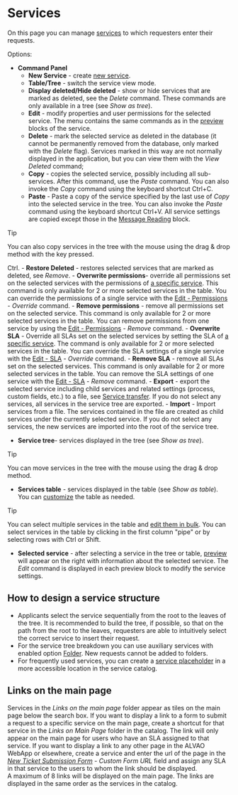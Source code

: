 # Services
 
On this page you can manage [services](../../../../alvao-service-desk/implementation/services) to which requesters enter their requests.
   
Options:
   
- **Command Panel**
    - **New Service** - create [new service](service/create-service).
    - **Table/Tree** - switch the service view mode.
    - **Display deleted/Hide deleted** - show or hide services that are marked as deleted, see the *Delete* command. These commands are only available in a tree (see *Show as tree*).
    - **Edit** - modify properties and user permissions for the selected service. The menu contains the same commands as in the [preview](service/detail) blocks of the service.
    - **Delete** - mark the selected service as deleted in the database (it cannot be permanently removed from the database, only marked with the *Delete* flag). Services marked in this way are not normally displayed in the application, but you can view them with the *View Deleted* command;
    - **Copy** - copies the selected service, possibly including all sub-services. After this command, use the *Paste* command. You can also invoke the *Copy* command using the keyboard shortcut
 Ctrl+C.
    - **Paste** - Paste a copy of the service specified by the last use of *Copy* into the selected service in the tree. You can also invoke the *Paste* command using the keyboard shortcut
 Ctrl+V. All service settings are copied except those in the [Message Reading](service/detail/edit) block.

> [!TIP]
> You can also copy services in the tree with the mouse using the drag & drop method with the key pressed.

 Ctrl.
    - **Restore Deleted** - restores selected services that are marked as deleted, see *Remove*.
    - **Overwrite permissions**- override all permissions set on the selected services with the permissions of [a specific service](service/multi-edit/authorization). This command is only available for 2 or more selected services in the table. You can override the permissions of a single service with the [Edit - Permissions](service/detail/authorization) - *Override* command.
    - **Remove permissions** - remove all permissions set on the selected service. This command is only available for 2 or more selected services in the table. You can remove permissions from one service by using the [Edit - Permissions](service/detail/authorization) - *Remove* command.
    - **Overwrite SLA** - Override all SLAs set on the selected services by setting the SLA of [a specific service](service/multi-edit/sla). The command is only available for 2 or more selected services in the table. You can override the SLA settings of a single service with the [Edit - SLA](service/detail/sla) - *Override* command.
    - **Remove SLA** - remove all SLAs set on the selected services. This command is only available for 2 or more selected services in the table. You can remove the SLA settings of one service with the [Edit - SLA](service/detail/sla) - *Remove* command.
    - **Export** - export the selected service including child services and related settings (process, custom fields, etc.) to a file, see [Service transfer](../../../../alvao-service-desk/implementation/services/service-transfer). If you do not select any services, all services in the service tree are exported.
    - **Import** - Import services from a file. The services contained in the file are created as child services under the currently selected service. If you do not select any services, the new services are imported into the root of the service tree.
- **Service tree**- services displayed in the tree (see *Show as tree*).

> [!TIP]
> You can move services in the tree with the mouse using the drag & drop method.

- **Services table** - services displayed in the table (see *Show as table*). You can [customize](../../../../alvao-asset-management/working-with-tables) the table as needed.

> [!TIP]
> You can select multiple services in the table and [edit them in bulk](service/multi-edit). You can select services in the table by clicking in the first column "pipe" or by selecting rows with Ctrl or Shift.

- **Selected service** - after selecting a service in the tree or table, [preview](service/detail) will appear on the right
  with information about the selected service.  The *Edit* command is displayed in each preview block to modify the service settings.

## How to design a service structure

- Applicants select the service sequentially from the root to the leaves of the tree. It is recommended to build the tree, if possible, so that on the path from the root to the leaves, requesters are able to intuitively select the correct service to insert their request.
- For the service tree breakdown you can use auxiliary services with enabled option [Folder](service/create-service). New requests cannot be added to folders.
- For frequently used services, you can create a [service placeholder](service/create-service) in a more accessible location in the service catalog.

## Links on the main page
   
Services in the *Links on the main page* folder appear as tiles on the main page below the search box. If you want to display a link to a form to submit a request to a specific service on the main page, create a shortcut for that service in the *Links on Main Page* folder in the catalog. The link will only appear on the main page for users who have an SLA assigned to that service. If you want to display a link to any other page in the ALVAO WebApp or elsewhere, create a service and enter the url of the page in the *[New Ticket Submission Form](service/detail/new-ticket-items) - Custom Form URL* field and assign any SLA in that service to the users to whom the link should be displayed.    
A maximum of 8 links will be displayed on the main page. The links are displayed in the same order as the services in the catalog.
